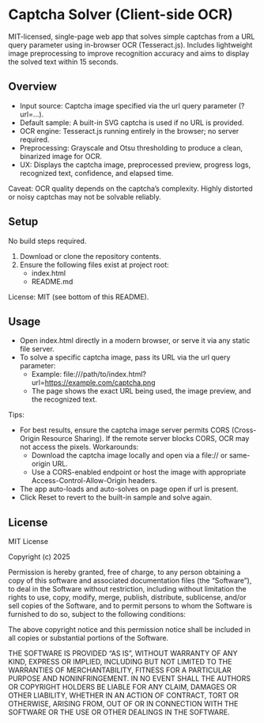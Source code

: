 # Captcha Solver (Client-side OCR)

MIT-licensed, single-page web app that solves simple captchas from a URL query parameter using in-browser OCR (Tesseract.js). Includes lightweight image preprocessing to improve recognition accuracy and aims to display the solved text within 15 seconds.

## Overview

- Input source: Captcha image specified via the url query parameter (?url=...).
- Default sample: A built-in SVG captcha is used if no URL is provided.
- OCR engine: Tesseract.js running entirely in the browser; no server required.
- Preprocessing: Grayscale and Otsu thresholding to produce a clean, binarized image for OCR.
- UX: Displays the captcha image, preprocessed preview, progress logs, recognized text, confidence, and elapsed time.

Caveat: OCR quality depends on the captcha’s complexity. Highly distorted or noisy captchas may not be solvable reliably.

## Setup

No build steps required.

1. Download or clone the repository contents.
2. Ensure the following files exist at project root:
   - index.html
   - README.md

License: MIT (see bottom of this README).

## Usage

- Open index.html directly in a modern browser, or serve it via any static file server.
- To solve a specific captcha image, pass its URL via the url query parameter:
  - Example: file:///path/to/index.html?url=https://example.com/captcha.png
  - The page shows the exact URL being used, the image preview, and the recognized text.

Tips:

- For best results, ensure the captcha image server permits CORS (Cross-Origin Resource Sharing). If the remote server blocks CORS, OCR may not access the pixels. Workarounds:
  - Download the captcha image locally and open via a file:// or same-origin URL.
  - Use a CORS-enabled endpoint or host the image with appropriate Access-Control-Allow-Origin headers.
- The app auto-loads and auto-solves on page open if url is present.
- Click Reset to revert to the built-in sample and solve again.

## License

MIT License

Copyright (c) 2025

Permission is hereby granted, free of charge, to any person obtaining a copy
of this software and associated documentation files (the “Software”), to deal
in the Software without restriction, including without limitation the rights
to use, copy, modify, merge, publish, distribute, sublicense, and/or sell
copies of the Software, and to permit persons to whom the Software is
furnished to do so, subject to the following conditions:

The above copyright notice and this permission notice shall be included in
all copies or substantial portions of the Software.

THE SOFTWARE IS PROVIDED “AS IS”, WITHOUT WARRANTY OF ANY KIND, EXPRESS OR
IMPLIED, INCLUDING BUT NOT LIMITED TO THE WARRANTIES OF MERCHANTABILITY,
FITNESS FOR A PARTICULAR PURPOSE AND NONINFRINGEMENT. IN NO EVENT SHALL THE
AUTHORS OR COPYRIGHT HOLDERS BE LIABLE FOR ANY CLAIM, DAMAGES OR OTHER
LIABILITY, WHETHER IN AN ACTION OF CONTRACT, TORT OR OTHERWISE, ARISING FROM,
OUT OF OR IN CONNECTION WITH THE SOFTWARE OR THE USE OR OTHER DEALINGS IN
THE SOFTWARE.